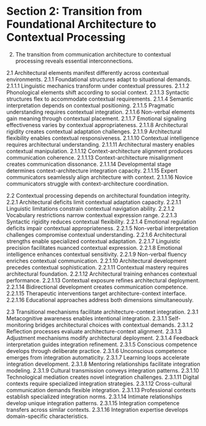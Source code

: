 # Section 2: Transition from Foundational Architecture to Contextual Processing

2. The transition from communication architecture to contextual processing reveals essential interconnections.

2.1 Architectural elements manifest differently across contextual environments.
2.1.1 Foundational structures adapt to situational demands.
2.1.1.1 Linguistic mechanics transform under contextual pressures.
2.1.1.2 Phonological elements shift according to social context.
2.1.1.3 Syntactic structures flex to accommodate contextual requirements.
2.1.1.4 Semantic interpretation depends on contextual positioning.
2.1.1.5 Pragmatic understanding requires contextual integration.
2.1.1.6 Non-verbal elements gain meaning through contextual placement.
2.1.1.7 Emotional signaling effectiveness varies by contextual appropriateness.
2.1.1.8 Architectural rigidity creates contextual adaptation challenges.
2.1.1.9 Architectural flexibility enables contextual responsiveness.
2.1.1.10 Contextual intelligence requires architectural understanding.
2.1.1.11 Architectural mastery enables contextual manipulation.
2.1.1.12 Context-architecture alignment produces communication coherence.
2.1.1.13 Context-architecture misalignment creates communication dissonance.
2.1.1.14 Developmental stage determines context-architecture integration capacity.
2.1.1.15 Expert communicators seamlessly align architecture with context.
2.1.1.16 Novice communicators struggle with context-architecture coordination.

2.2 Contextual processing depends on architectural foundation integrity.
2.2.1 Architectural deficits limit contextual adaptation capacity.
2.2.1.1 Linguistic limitations constrain contextual navigation ability.
2.2.1.2 Vocabulary restrictions narrow contextual expression range.
2.2.1.3 Syntactic rigidity reduces contextual flexibility.
2.2.1.4 Emotional regulation deficits impair contextual appropriateness.
2.2.1.5 Non-verbal interpretation challenges compromise contextual understanding.
2.2.1.6 Architectural strengths enable specialized contextual adaptation.
2.2.1.7 Linguistic precision facilitates nuanced contextual expression.
2.2.1.8 Emotional intelligence enhances contextual sensitivity.
2.2.1.9 Non-verbal fluency enriches contextual communication.
2.2.1.10 Architectural development precedes contextual sophistication.
2.2.1.11 Contextual mastery requires architectural foundation.
2.2.1.12 Architectural training enhances contextual performance.
2.2.1.13 Contextual exposure refines architectural deployment.
2.2.1.14 Bidirectional development creates communication competence.
2.2.1.15 Therapeutic interventions target architecture-context interface.
2.2.1.16 Educational approaches address both dimensions simultaneously.

2.3 Transitional mechanisms facilitate architecture-context integration.
2.3.1 Metacognitive awareness enables intentional integration.
2.3.1.1 Self-monitoring bridges architectural choices with contextual demands.
2.3.1.2 Reflection processes evaluate architecture-context alignment.
2.3.1.3 Adjustment mechanisms modify architectural deployment.
2.3.1.4 Feedback interpretation guides integration refinement.
2.3.1.5 Conscious competence develops through deliberate practice.
2.3.1.6 Unconscious competence emerges from integration automaticity.
2.3.1.7 Learning loops accelerate integration development.
2.3.1.8 Mentoring relationships facilitate integration modeling.
2.3.1.9 Cultural transmission conveys integration patterns.
2.3.1.10 Technological mediation creates novel integration challenges.
2.3.1.11 Digital contexts require specialized integration strategies.
2.3.1.12 Cross-cultural communication demands flexible integration.
2.3.1.13 Professional contexts establish specialized integration norms.
2.3.1.14 Intimate relationships develop unique integration patterns.
2.3.1.15 Integration competence transfers across similar contexts.
2.3.1.16 Integration expertise develops domain-specific characteristics.
